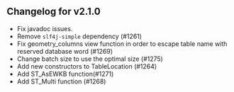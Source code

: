 ## Changelog for v2.1.0

+ Fix javadoc issues.
+ Remove `slf4j-simple` dependency (#1261)
+ Fix geometry_columns view function in order to escape table name with reserved database word (#1269)
+ Change batch size to use the optimal size (#1275) 
+ Add new constructors to TableLocation (#1264)
+ Add ST_AsEWKB function(#1271)
+ Add ST_Multi function (#1268)
